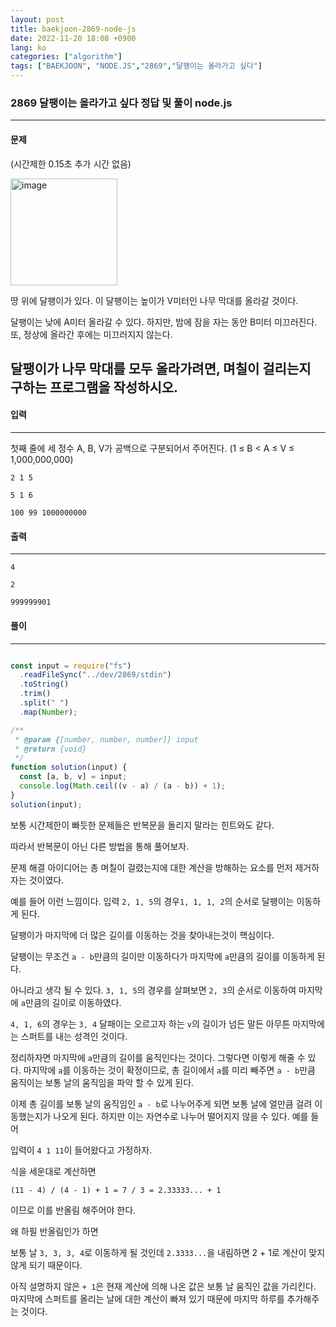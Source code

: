 ```yaml
---
layout: post
title: baekjoon-2869-node-js
date: 2022-11-20 18:08 +0900
lang: ko
categories: ["algorithm"]
tags: ["BAEKJOON", "NODE.JS","2869","달팽이는 올라가고 싶다"]
---
```


###  2869 달팽이는 올라가고 싶다 정답 및 풀이 node.js 

--- 

#### 문제 
(시간제한 0.15초 추가 시간 없음)

<img width="171" alt="image" src="https://user-images.githubusercontent.com/80259925/202894292-105f4a52-7a8b-495a-86e8-c2796c26bed6.png">


땅 위에 달팽이가 있다. 이 달팽이는 높이가 V미터인 나무 막대를 올라갈 것이다.

달팽이는 낮에 A미터 올라갈 수 있다. 하지만, 밤에 잠을 자는 동안 B미터 미끄러진다. 또, 정상에 올라간 후에는 미끄러지지 않는다.

달팽이가 나무 막대를 모두 올라가려면, 며칠이 걸리는지 구하는 프로그램을 작성하시오.
--- 

#### 입력
--- 
첫째 줄에 세 정수 A, B, V가 공백으로 구분되어서 주어진다. (1 ≤ B < A ≤ V ≤ 1,000,000,000)

```
2 1 5
```
```
5 1 6
```
```
100 99 1000000000
```
#### 출력
--- 
```
4
```
```
2
```
```
999999901
```
#### 풀이
--- 

```js

const input = require("fs")
  .readFileSync("../dev/2869/stdin")
  .toString()
  .trim()
  .split(" ")
  .map(Number);

/**
 * @param {[number, number, number]} input
 * @return {void}
 */
function solution(input) {
  const [a, b, v] = input;
  console.log(Math.ceil((v - a) / (a - b)) + 1);
}
solution(input);
```

보통 시간제한이 빠듯한 문제들은 반복문을 돌리지 말라는 힌트와도 같다.

따라서 반복문이 아닌 다른 방법을 통해 풀어보자.

문제 해결 아이디어는 총 며칠이 걸렸는지에 대한 계산을 방해하는 요소를 먼저 제거하자는 것이였다.

예를 들어 이런 느낌이다. 입력 `2, 1, 5`의 경우`1, 1, 1, 2`의 순서로 달팽이는 이동하게 된다. 

달팽이가 마지막에 더 많은 길이를 이동하는 것을 찾아내는것이 핵심이다.

달팽이는 무조건 `a - b`만큼의 길이만 이동하다가 마지막에 `a`만큼의 길이를 이동하게 된다. 


아니라고 생각 될 수 있다. `3, 1, 5`의 경우를 살펴보면
`2, 3`의 순서로 이동하여 마지막에 `a`만큼의 길이로 이동하였다.

`4, 1, 6`의 경우는 `3, 4` 달패이는 오르고자 하는 `v`의 길이가 넘든 말든 아무튼 마지막에는 스퍼트를 내는 성격인 것이다.


정리하자면 마지막에 `a`만큼의 길이를 움직인다는 것이다.
그렇다면 이렇게 해줄 수 있다. 마지막에 `a`를 이동하는 것이 확정이므로,
총 길이에서 `a`를 미리 빼주면 `a - b`만큼 움직이는 보통 날의 움직임을 파악 할 수 있게 된다.

이제 총 길이를 보통 날의 움직임인 `a - b`로 나누어주게 되면 보통 날에 얼만큼 걸려 이동했는지가 나오게 된다. 하지만 이는 자연수로 나누어 떨어지지 않을 수 있다. 예를 들어

입력이 `4 1 11`이 들어왔다고 가정하자.


식을 세운대로 계산하면 
```
(11 - 4) / (4 - 1) + 1 = 7 / 3 = 2.33333... + 1
```
이므로 이를 반올림 해주어야 한다.

왜 하필 반올림인가 하면

보통 날 `3, 3, 3, 4`로 이동하게 될 것인데 `2.3333...`을 내림하면 2 + 1로 계산이 맞지 않게 되기 때문이다.

아직 설명하지 않은 `+ 1`은 현재 계산에 의해 나온 값은 보통 날 움직인 값을 가리킨다. 마지막에 스퍼트를 올리는 날에 대한 계산이 빠져 있기 때문에 마지막 하루를 추가해주는 것이다.

